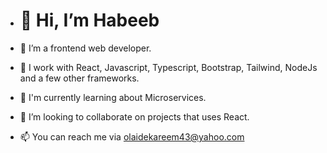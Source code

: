 - # 👋 Hi, I’m Habeeb


- 👀 I’m a frontend web developer.
- 🌱 I work with React, Javascript, Typescript, Bootstrap, Tailwind, NodeJs and a few other frameworks.
- 🌱 I'm currently learning about Microservices.
- 💞️ I’m looking to collaborate on projects that uses React.
- 📫 You can reach me via olaidekareem43@yahoo.com
